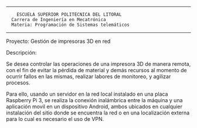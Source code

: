 _________________________________________________________________________
        ESCUELA SUPERIOR POLITÉCNICA DEL LITORAL
      Carrera de Ingeniería en Mecatrónica
      Materia: Programación de Sistemas telemáticos
_________________________________________________________________________

Proyecto: Gestión de impresoras 3D en red

Descripción:
  
  Se desea controlar las operaciones de una impresora 3D de manera remota, con
  el fin de evitar la pérdida de material y demás recursos al momento de ocurrir
  fallos en las mismas, realizar labores de monitoreo, y agilizar procesos.
  
  Para ello, usando un servidor en la red local instalado en una placa Raspberry 
  Pi 3, se realiza la conexión inalámbrica entre la máquina y una aplicación
  movil en un dispositivo Android, ambos ubicados en cualquier instalación del
  sitio donde se encuentra la red o en una localización externa para lo cual es
  necesario el uso de VPN.
  
